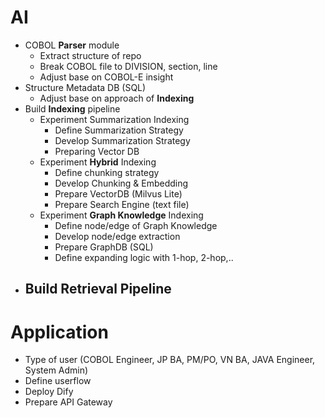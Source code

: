 # AI
- COBOL **Parser** module
  - Extract structure of repo
  - Break COBOL file to DIVISION, section, line
  - Adjust base on COBOL-E insight
- Structure Metadata DB (SQL)
  - Adjust base on approach of **Indexing**
- Build **Indexing** pipeline
  - Experiment Summarization Indexing
    - Define Summarization Strategy
    - Develop Summarization Strategy
    - Preparing Vector DB
  - Experiment **Hybrid** Indexing
    - Define chunking strategy
    - Develop Chunking & Embedding
    - Prepare VectorDB (Milvus Lite)
    - Prepare Search Engine (text file)
  - Experiment **Graph Knowledge** Indexing
    - Define node/edge of Graph Knowledge
    - Develop node/edge extraction
    - Prepare GraphDB (SQL)
    - Define expanding logic with 1-hop, 2-hop,..
- Build Retrieval Pipeline
  - 
  

# Application
- Type of user (COBOL Engineer, JP BA, PM/PO, VN BA, JAVA Engineer, System Admin)
- Define userflow
- Deploy Dify
- Prepare API Gateway
